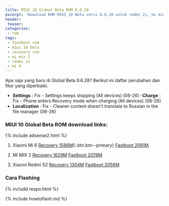 ```yaml
---
title: MIUI 10 Global Beta ROM 8.6.28
excerpt: "Download ROM MIUI 10 Beta versi 8.6.28 untuk redmi 2s, mi mix 2 dan mi 6"
header:
 teaser:
categories:
 - rom
tags:
 - fastboot rom
 - miui 10 beta
 - recovery rom
 - mi mix 2
 - redmi 2s
 - mi 6
---
```

Apa saja yang baru di Global Beta 8.6.28? Berikut ini daftar perubahan dan fitur yang diperbaiki.

- **Settings** : Fix - Settings keeps stopping (All devices) (06-26)
-**Charge** : Fix - Phone enters Recovery mode when charging (All devices) (06-26)
- **Localization** : Fix - Cleaner content doesn't translate to Russian in the file manager (06-26)

### MIUI 10 Global Beta ROM download links:

{% include adsense2.html %}

1. Xiaomi Mi 6 [Recovery 1586M](http://bigota.d.miui.com/8.6.28/miui_MI6Global_8.6.28_d716aa1854_8.0.zip){:.btn.btn--primary} [Fastboot 2061M](ttp://bigota.d.miui.com/8.6.28/sagit_global_images_8.6.28_20180628.0000.00_8.0_global_4844fe9c20.tgz)
2. Mi MIX 2 [Recovery 1629M](http://bigota.d.miui.com/8.6.28/miui_MIMIX2Global_8.6.28_ec5f452939_8.0.zip) [Fastboot  2078M](http://bigota.d.miui.com/8.6.28/chiron_global_images_8.6.28_20180628.0000.00_8.0_global_93d6243c76.tgz)

3. Xiaomi Redmi S2 [Recovery 1304M](http://bigota.d.miui.com/8.6.29/miui_HMS2Global_8.6.29_0b797db6e8_8.1.zip) [Fastboot 2056M](http://bigota.d.miui.com/8.6.29/ysl_global_images_8.6.29_20180629.0000.00_8.1_global_01be594d7b.tgz)

### Cara Flashing

{% includd respo.html %}

{% include howtoflash.md %}
